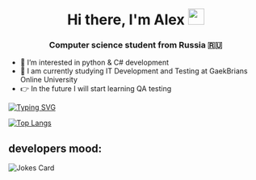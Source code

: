 <h1 align="center">Hi there, I'm <a [href="https://github.com/alexkor96/alexkor96" target="_blank">Alex</a> 
<img src="https://github.com/blackcater/blackcater/raw/main/images/Hi.gif" height="32"/></h1>
<h3 align="center">Computer science student from Russia 🇷🇺</h3>


- 👀 I’m interested in python & C# development 
- 🌱 I am currently studying IT Development and Testing at GaekBrians Online University
- 👉 In the future I will start learning QA testing

[![Typing SVG](https://readme-typing-svg.herokuapp.com?color=%2336BCF7&lines=Knock+Knock,+student)](https://git.io/typing-svg)



[![Top Langs](https://github-readme-stats.vercel.app/api/top-langs/?username=alexkor96&layout=compact)](https://github.com/alexkor96/github-readme-stats)

## developers mood:
![Jokes Card](https://readme-jokes.vercel.app/api)
<!---
alexkor96/alexkor96 is a ✨ special ✨ repository because its `README.md` (this file) appears on your GitHub profile.
You can click the Preview link to take a look at your changes.
--->
